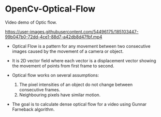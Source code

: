 # OpenCv-Optical-Flow

Video demo of Optic flow. 

https://user-images.githubusercontent.com/54496175/185103447-99b047b0-72dd-4ce1-88d7-a42db8d47fbf.mp4

- Optical Flow is a pattern for any movement between two consecutive images caused by the movement of a camera or object.

- It is 2D vector field where each vector is a displacement vector showing the movement of points from first frame to second.

- Optical flow works on several assumptions:

  1. The pixel intensities of an object do not change between consecutive frames.
  2. Neighbouring pixels have similar motion.

- The goal is to calculate dense optical flow for a video  using Gunnar Farneback algorithm.



